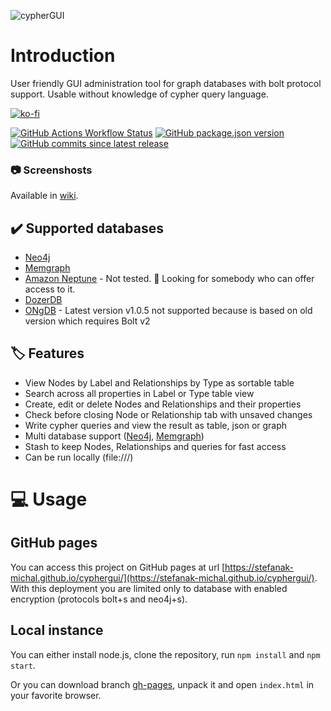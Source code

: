 ![cypherGUI](./public/logo.svg)

# Introduction

User friendly GUI administration tool for graph databases with bolt protocol support. Usable without knowledge of cypher query language.

[![ko-fi](https://ko-fi.com/img/githubbutton_sm.svg)](https://ko-fi.com/Z8Z5ABMLW)

[![GitHub Actions Workflow Status](https://img.shields.io/github/actions/workflow/status/stefanak-michal/cyphergui/auto-deploy.yml)](https://github.com/stefanak-michal/cyphergui/actions/workflows/auto-deploy.yml)
[![GitHub package.json version](https://img.shields.io/github/package-json/v/stefanak-michal/cyphergui?cacheSeconds=0)](https://github.com/stefanak-michal/cyphergui/releases)
[![GitHub commits since latest release](https://img.shields.io/github/commits-since/stefanak-michal/cyphergui/latest?cacheSeconds=0)](https://github.com/stefanak-michal/cyphergui/releases/latest)

### :camera: Screenshosts

Available in [wiki](https://github.com/stefanak-michal/cyphergui/wiki/Screenshots).

## :heavy_check_mark: Supported databases

-   [Neo4j](https://neo4j.com/)
-   [Memgraph](https://memgraph.com/)
-   [Amazon Neptune](https://aws.amazon.com/neptune/) - Not tested. :raising_hand: Looking for somebody who can offer access to it.
-   [DozerDB](https://dozerdb.org/)
-   [ONgDB](https://graphfoundation.org/projects/ongdb/) - Latest version v1.0.5 not supported because is based on old version which requires Bolt v2

## :label: Features

-   View Nodes by Label and Relationships by Type as sortable table
-   Search across all properties in Label or Type table view
-   Create, edit or delete Nodes and Relationships and their properties
-   Check before closing Node or Relationship tab with unsaved changes
-   Write cypher queries and view the result as table, json or graph
-   Multi database support ([Neo4j](https://neo4j.com/docs/cypher-manual/current/databases/), [Memgraph](https://memgraph.com/docs/configuration/multi-tenancy))
-   Stash to keep Nodes, Relationships and queries for fast access
-   Can be run locally (file:///)

# :computer: Usage

## GitHub pages

You can access this project on GitHub pages at url [https://stefanak-michal.github.io/cyphergui/](https://stefanak-michal.github.io/cyphergui/). With this deployment you are limited only to database with enabled encryption (protocols bolt+s and neo4j+s).

## Local instance

You can either install node.js, clone the repository, run `npm install` and `npm start`.

Or you can download branch [gh-pages](https://github.com/stefanak-michal/cyphergui/tree/gh-pages), unpack it and open `index.html` in your favorite browser.
